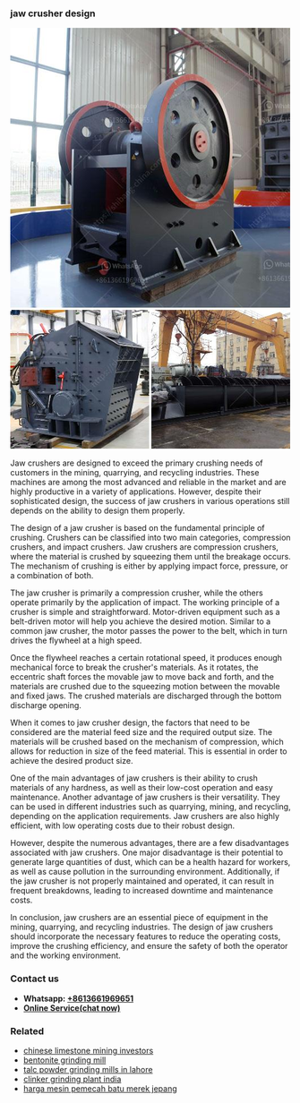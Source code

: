 <h3>jaw crusher design</h3><img src='1708497959.jpg' alt=''><p>Jaw crushers are designed to exceed the primary crushing needs of customers in the mining, quarrying, and recycling industries. These machines are among the most advanced and reliable in the market and are highly productive in a variety of applications. However, despite their sophisticated design, the success of jaw crushers in various operations still depends on the ability to design them properly.</p><p>The design of a jaw crusher is based on the fundamental principle of crushing. Crushers can be classified into two main categories, compression crushers, and impact crushers. Jaw crushers are compression crushers, where the material is crushed by squeezing them until the breakage occurs. The mechanism of crushing is either by applying impact force, pressure, or a combination of both.</p><p>The jaw crusher is primarily a compression crusher, while the others operate primarily by the application of impact. The working principle of a crusher is simple and straightforward. Motor-driven equipment such as a belt-driven motor will help you achieve the desired motion. Similar to a common jaw crusher, the motor passes the power to the belt, which in turn drives the flywheel at a high speed.</p><p>Once the flywheel reaches a certain rotational speed, it produces enough mechanical force to break the crusher's materials. As it rotates, the eccentric shaft forces the movable jaw to move back and forth, and the materials are crushed due to the squeezing motion between the movable and fixed jaws. The crushed materials are discharged through the bottom discharge opening.</p><p>When it comes to jaw crusher design, the factors that need to be considered are the material feed size and the required output size. The materials will be crushed based on the mechanism of compression, which allows for reduction in size of the feed material. This is essential in order to achieve the desired product size.</p><p>One of the main advantages of jaw crushers is their ability to crush materials of any hardness, as well as their low-cost operation and easy maintenance. Another advantage of jaw crushers is their versatility. They can be used in different industries such as quarrying, mining, and recycling, depending on the application requirements. Jaw crushers are also highly efficient, with low operating costs due to their robust design.</p><p>However, despite the numerous advantages, there are a few disadvantages associated with jaw crushers. One major disadvantage is their potential to generate large quantities of dust, which can be a health hazard for workers, as well as cause pollution in the surrounding environment. Additionally, if the jaw crusher is not properly maintained and operated, it can result in frequent breakdowns, leading to increased downtime and maintenance costs.</p><p>In conclusion, jaw crushers are an essential piece of equipment in the mining, quarrying, and recycling industries. The design of jaw crushers should incorporate the necessary features to reduce the operating costs, improve the crushing efficiency, and ensure the safety of both the operator and the working environment.</p><h3>Contact us</h3><ul><li><strong>Whatsapp:&nbsp;<a href="https://wa.me/8613661969651">+8613661969651</a></strong></li><li><a href="https://swt.shibang-china.com/?git&amp;zhl&amp;jaw crusher design"><strong>Online Service(chat now)</strong></a></li></ul><h3>Related</h3><ul><li><a href='chinese limestone mining investors.md'>chinese limestone mining investors</a></li><li><a href='bentonite grinding mill.md'>bentonite grinding mill</a></li><li><a href='talc powder grinding mills in lahore.md'>talc powder grinding mills in lahore</a></li><li><a href='clinker grinding plant india.md'>clinker grinding plant india</a></li><li><a href='harga mesin pemecah batu merek jepang.md'>harga mesin pemecah batu merek jepang</a></li></ul>